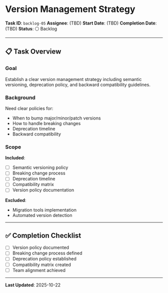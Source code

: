 # Version Management Strategy

**Task ID**: `backlog-05`
**Assignee**: (TBD)
**Start Date**: (TBD)
**Completion Date**: (TBD)
**Status**: ⚪ Backlog

---

## 📋 Task Overview

### Goal
Establish a clear version management strategy including semantic versioning, deprecation policy, and backward compatibility guidelines.

### Background
Need clear policies for:
- When to bump major/minor/patch versions
- How to handle breaking changes
- Deprecation timeline
- Backward compatibility

### Scope
**Included**:
- [ ] Semantic versioning policy
- [ ] Breaking change process
- [ ] Deprecation timeline
- [ ] Compatibility matrix
- [ ] Version policy documentation

**Excluded**:
- Migration tools implementation
- Automated version detection

---

## ✅ Completion Checklist

- [ ] Version policy documented
- [ ] Breaking change process defined
- [ ] Deprecation policy established
- [ ] Compatibility matrix created
- [ ] Team alignment achieved

---

**Last Updated**: 2025-10-22
